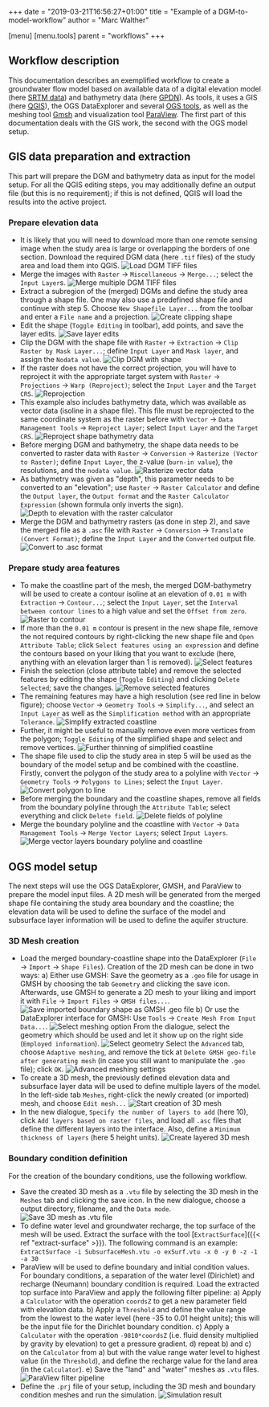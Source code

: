 +++
date = "2019-03-21T16:56:27+01:00"
title = "Example of a DGM-to-model-workflow"
author = "Marc Walther"

[menu]
  [menu.tools]
    parent = "workflows"
+++

<!-- vale off -->

## Workflow description

This documentation describes an exemplified workflow to create a groundwater flow model based on available data of a digital elevation model (here [SRTM data](https://earthexplorer.usgs.gov/)) and bathymetry data (here [GPDN](https://www.gpdn.de/?pgId=219)). As tools, it uses a GIS (here [QGIS](https://www.qgis.org)), the OGS DataExplorer and several [OGS tools](https://www.opengeosys.org/docs/tools/), as well as the meshing tool [Gmsh](http://gmsh.info) and visualization tool [ParaView](http://www.paraview.org). The first part of this documentation deals with the GIS work, the second with the OGS model setup.

## GIS data preparation and extraction

This part will prepare the DGM and bathymetry data as input for the model setup. For all the QGIS editing steps, you may additionally define an output file (but this is no requirement); if this is not defined, QGIS will load the results into the active project.

### Prepare elevation data

* It is likely that you will need to download more than one remote sensing image when the study area is large or overlapping the borders of one section. Download the required DGM data (here `.tif` files) of the study area and load them into QGIS.
 ![Load DGM TIFF files](01_load-tifs.png)
* Merge the images with `Raster` -> `Miscellaneous` -> `Merge...`; select the `Input Layer`s.
 ![Merge multiple DGM TIFF files](02_merge-DEMs.png)
* Extract a subregion of the (merged) DGMs and define the study area through a shape file. One may also use a predefined shape file and continue with step 5. Choose `New Shapefile Layer...` from the toolbar and enter a `File name` and a projection.
 ![Create clipping shape](03_create-shp-for-clipping.png)
* Edit the shape (`Toggle Editing` in toolbar), add points, and save the layer edits.
 ![Save layer edits](04_edit-save-new-polygon.png)
* Clip the DGM with the shape file with `Raster` -> `Extraction` -> `Clip Raster by Mask Layer...`; define `Input Layer` and `Mask layer`, and assign the `Nodata value`.
 ![Clip DGM with shape](05_clip.png)
* If the raster does not have the correct projection, you will have to reproject it with the appropriate target system with `Raster` -> `Projections` -> `Warp (Reproject)`; select the `Input Layer` and the `Target CRS`.
 ![Reprojection](06_reproject-raster.png)
* This example also includes bathymetry data, which was available as vector data (isoline in a shape file). This file must be reprojected to the same coordinate system as the raster before with `Vector` -> `Data Management Tools` -> `Reproject Layer`; select `Input Layer` and the `Target CRS`.
 ![Reproject shape bathymetry data](07_reproject-vector-layers.png)
* Before merging DGM and bathymetry, the shape data needs to be converted to raster data with `Raster` -> `Conversion` -> `Rasterize (Vector to Raster)`; define `Input Layer`, the z-value (`burn-in value`), the resolutions, and the `nodata value`.
 ![Rasterize vector data](08_vector-to-raster.png)
* As bathymetry was given as "depth", this parameter needs to be converted to an "elevation"; use `Raster` -> `Raster Calculator` and define the `Output layer`, the `Output format` and the `Raster Calculator Expression` (shown formula only inverts the sign).
 ![Depth to elevation with the raster calculator](09_bathymetry-depth-to-elev.png)
* Merge the DGM and bathymetry rasters (as done in step 2), and save the merged file as a `.asc` file with `Raster` -> `Conversion` -> `Translate (Convert Format)`; define the `Input Layer` and the `Converted` output file.
 ![Convert to `.asc` format](10_save-asc.png)

### Prepare study area features

* To make the coastline part of the mesh, the merged DGM-bathymetry will be used to create a contour isoline at an elevation of `0.01 m` with `Extraction` -> `Contour...`; select the `Input Layer`, set the `Interval between contour lines` to a high value and set the `Offset from zero`.
 ![Raster to contour](11_contour-for-coastline.png)
* If more than the `0.01 m` contour is present in the new shape file, remove the not required contours by right-clicking the new shape file and `Open Attribute Table`; click `Select features using an expression` and define the contours based on your liking that you want to exclude (here, anything with an elevation larger than 1 is removed).
 ![Select features](12_select-non-coast.png)
* Finish the selection (close attribute table) and remove the selected features by editing the shape (`Toggle Editing`) and clicking `Delete Selected`; save the changes.
 ![Remove selected features](13_remove-non-coast.png)
* The remaining features may have a high resolution (see red line in below figure); choose `Vector` -> `Geometry Tools` -> `Simplify...`, and select an `Input Layer` as well as the `Simplification method` with an appropriate `Tolerance`.
 ![Simplify extracted coastline](14_simplify-coast.png)
* Further, it might be useful to manually remove even more vertices from the polygon; `Toggle Editing` of the simplified shape and select and remove vertices.
  ![Further thinning of simplified coastline](15_delete-unnecessary-vertices.png)
* The shape file used to clip the study area in step 5 will be used as the boundary of the model setup and be combined with the coastline. Firstly, convert the polygon of the study area to a polyline with `Vector` -> `Geometry Tools` -> `Polygons to Lines`; select the `Input Layer`.
 ![Convert polygon to line](16_polygone-to-line.png)
* Before merging the boundary and the coastline shapes, remove all fields from the boundary polyline through the `Attribute Table`; select everything and click `Delete field`.
 ![Delete fields of polyline](17_remove-all-fields.png)
* Merge the boundary polyline and the coastline with `Vector` -> `Data Management Tools` -> `Merge Vector Layers`; select `Input Layers`.
 ![Merge vector layers boundary polyline and coastline](18_merge-vector-layers.png)

## OGS model setup

The next steps will use the OGS DataExplorer, GMSH, and ParaView to prepare the model input files. A 2D mesh will be generated from the merged shape file containing the study area boundary and the coastline; the elevation data will be used to define the surface of the model and subsurface layer information will be used to define the aquifer structure.

### 3D Mesh creation

* Load the merged boundary-coastline shape into the DataExplorer (`File` -> `Import` -> `Shape Files`). Creation of the 2D mesh can be done in two ways:
    a) Either use GMSH: Save the geometry as a `.geo` file for usage in GMSH by choosing the tab `Geometry` and clicking the save icon. Afterwards, use GMSH to generate a 2D mesh to your liking and import it with `File` -> `Import Files` -> `GMSH files...`.
     ![Save imported boundary shape as GMSH .geo file](19a_save-gmsh.png)
    b) Or use the DataExplorer interface for GMSH: Use `Tools` -> `Create Mesh From Input Data...`.
     ![Select meshing option](19b_create-2d-mesh.png)
    From the dialogue, select the geometry which should be used and let it show up on the right side (`Employed information`).
     ![Select geometry](19c_create-2d-mesh.png)
    Select the `Advanced` tab, choose `Adaptive meshing`, and remove the tick at `Delete GMSH geo-file after generating mesh` (in case you still want to manipulate the `.geo` file); click `OK`.
     ![Advanced meshing settings](19d_create-2d-mesh.png)
* To create a 3D mesh, the previously defined elevation data and subsurface layer data will be used to define multiple layers of the model. In the left-side tab `Meshes`, right-click the newly created (or imported) mesh, and choose `Edit mesh...`
 ![Start creation of 3D mesh](20_create-3d-mesh.png)
* In the new dialogue, `Specify the number of layers to add` (here 10), click `Add layers based on raster files`, and load all `.asc` files that define the different layers into the interface. Also, define a `Minimum thickness of layers` (here 5 height units).
 ![Create layered 3D mesh](21_create-3d-mesh.png)

### Boundary condition definition

For the creation of the boundary conditions, use the following workflow.

* Save the created 3D mesh as a `.vtu` file by selecting the 3D mesh in the `Meshes` tab and clicking the save icon. In the new dialogue, choose a output directory, filename, and the `Data mode`.
 ![Save 3D mesh as `.vtu` file](22_save-3d-mesh.png)
* To define water level and groundwater recharge, the top surface of the mesh will be used. Extract the surface with the tool [`ExtractSurface`]({{< ref "extract-surface" >}}). The following command is an example:
  `ExtractSurface -i SubsurfaceMesh.vtu -o exSurf.vtu -x 0 -y 0 -z -1 -a 30`
* ParaView will be used to define boundary and initial condition values.
For boundary conditions, a separation of the water level (Dirichlet) and recharge (Neumann) boundary condition is required. Load the extracted top surface into ParaView and apply the following filter pipeline:
    a) Apply a `Calculator` with the operation `coordsZ` to get a new parameter field with elevation data.
    b) Apply a `Threshold` and define the value range from the lowest to the water level (here -35 to 0.01 height units); this will be the input file for the Dirichlet boundary condition.
    c) Apply a `Calculator` with the operation `-9810*coordsZ` (i.e. fluid density multiplied by gravity by elevation) to get a pressure gradient.
    d) repeat b) and c) on the `Calculator` from a) but with the value range water level to highest value (in the `Threshold`), and define the recharge value for the land area (in the `Calculator`).
    e) Save the "land" and "water" meshes as `.vtu` files.
    ![ParaView filter pipeline](24_define-bc-values.png)
* Define the `.prj` file of your setup, including the 3D mesh and boundary condition meshes and run the simulation.
 ![Simulation result](25_simulation-result.png)
